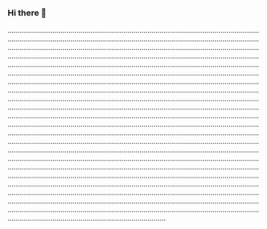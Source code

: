 ### Hi there 👋

......................................................................................................................................................................................................................................................................................................................................................................................................................................................................................................................................................................................................................................................................................................................................................................................................................................................................................................................................................................................................................................................................................................................................................................................................................................................................................................................................................................................................................................................................................................................................................................................................................................................................................................................................................................................................................................................................................................................................................................................................................................................................................................................................................................................................................................................................................................................................................................................................................................................................................................................................................................................................................................................................................................................................................................................................................................................................................................................